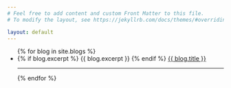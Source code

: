 ```yaml
---
# Feel free to add content and custom Front Matter to this file.
# To modify the layout, see https://jekyllrb.com/docs/themes/#overriding-theme-defaults

layout: default
---
```


<ul>
  {% for blog in site.blogs %}
    <li>
        {% if blog.excerpt %}
            {{ blog.excerpt }}
        {% endif %}
        <a href="{{ blog.url }}">{{ blog.title }}</a>
    </li>
    <hr>
  {% endfor %}
</ul>


